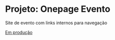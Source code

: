 # Projeto: Onepage Evento
Site de evento com links internos para navegação


<a href="http://educanor.com.br/">Em produção</a>
